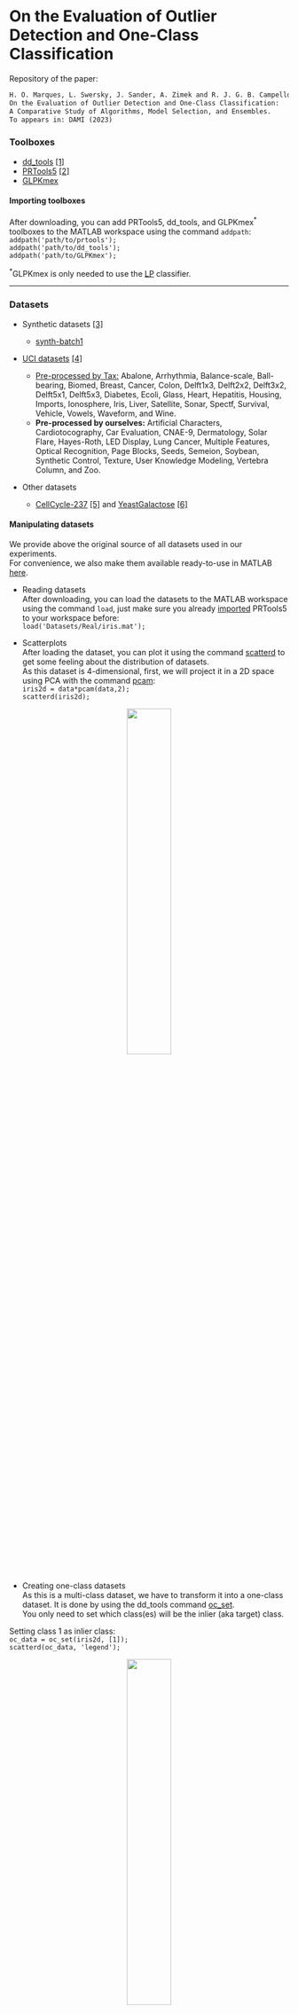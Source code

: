# On the Evaluation of Outlier Detection and One-Class Classification

Repository of the paper:

```latex
H. O. Marques, L. Swersky, J. Sander, A. Zimek and R. J. G. B. Campello. 
On the Evaluation of Outlier Detection and One-Class Classification: 
A Comparative Study of Algorithms, Model Selection, and Ensembles. 
To appears in: DAMI (2023)
```
### Toolboxes
- [dd_tools](https://www.tudelft.nl/ewi/over-de-faculteit/afdelingen/intelligent-systems/pattern-recognition-bioinformatics/pattern-recognition-bioinformatics/data-and-software/dd-tools) [[1]](#references)</br>
- [PRTools5](http://prtools.tudelft.nl/Guide/37Pages/software.html) [[2]](#references)</br>
- [GLPKmex](http://sourceforge.net/projects/glpkmex/)</br>

#### <a name="importing-toolboxes">Importing toolboxes</a>
After downloading, you can add PRTools5, dd_tools, and GLPKmex<sup>*</sup> toolboxes to the MATLAB workspace using the command ```addpath```: </br>
```addpath('path/to/prtools');``` </br>
```addpath('path/to/dd_tools');```</br>
```addpath('path/to/GLPKmex');```</br>

<sup>*</sup>GLPKmex is only needed to use the [LP](#lp) classifier.

------

### Datasets
- Synthetic datasets [[3]](#references)
  - [synth-batch1](http://www.dbs.ifi.lmu.de/~zimek/publications/KDD2013/synthetic.tar.gz)</br>

- [UCI datasets](https://archive.ics.uci.edu/ml/index.php) [[4]](#references)
  - [Pre-processed by Tax:](http://homepage.tudelft.nl/n9d04/occ/index.html) Abalone, Arrhythmia, Balance-scale, Ball-bearing, Biomed, Breast, Cancer, Colon, Delft1x3, Delft2x2, Delft3x2, Delft5x1, Delft5x3, Diabetes, Ecoli, Glass, Heart, Hepatitis, Housing, Imports, Ionosphere, Iris, Liver, Satellite, Sonar, Spectf, Survival, Vehicle, Vowels, Waveform, and Wine. <br>
  - **Pre-processed by ourselves:** Artificial Characters, Cardiotocography, Car Evaluation, CNAE-9, Dermatology, Solar Flare, Hayes-Roth, LED Display, Lung Cancer, Multiple Features, Optical Recognition, Page Blocks, Seeds, Semeion, Soybean, Synthetic Control, Texture, User Knowledge Modeling, Vertebra Column, and Zoo. <br>

- Other datasets
  - [CellCycle-237](http://faculty.washington.edu/kayee/cluster/normcho_237_4class.txt) [[5]](#references) and [YeastGalactose](https://www.ncbi.nlm.nih.gov/pmc/articles/PMC156590/bin/gb-2003-4-5-r34-s8.txt) [[6]](#references)

#### Manipulating datasets
We provide above the original source of all datasets used in our experiments.</br>
For convenience, we also make them available ready-to-use in MATLAB [here](Datasets).</br>

- Reading datasets</br>
After downloading, you can load the datasets to the MATLAB workspace using the command ```load```, just make sure you already [imported](#importing-toolboxes) PRTools5 to your workspace before: </br>
```load('Datasets/Real/iris.mat');``` </br>

- Scatterplots</br>
After loading the dataset, you can plot it using the command [scatterd](http://www.37steps.com/prhtml/prtools/scatterd.html) to get some feeling about the distribution of datasets.<br>
As this dataset is 4-dimensional, first, we will project it in a 2D space using PCA with the command [pcam](http://www.37steps.com/prhtml/prtools/pcam.html): </br>
```iris2d = data*pcam(data,2);```</br>
```scatterd(iris2d);```</br>
<p align="center"><img src="/Figures/iris2d.png" width="40%" height="40%"></p>

- Creating one-class datasets</br>
As this is a multi-class dataset, we have to transform it into a one-class dataset. It is done by using the dd_tools command [oc_set](https://homepage.tudelft.nl/n9d04/functions/oc_set.html).<br>
You only need to set which class(es) will be the inlier (aka target) class.</br>

Setting class 1 as inlier class:</br>
```oc_data = oc_set(iris2d, [1]);```</br>
```scatterd(oc_data, 'legend');```</br>
<p align="center"><img src="/Figures/oc_iris1.png" width="40%" height="40%"></p>

- Holdout</br>
In order to partition data into training and testing, we can use the command [gendat](http://www.37steps.com/prhtml/prtools/gendat.html). In the example below, we partition the dataset to use 80% for training and hold 20% to test:</br>
```[train, test] = gendat(oc_data, 0.8);```</br>

### Algorithms
- One-class classification algorithms:
  - Gaussian Mixture Model ([GMM](/Algorithms/gmm_dd.m)) [[7]](#references) </br>
    We use MATLAB's own implementation for GMM, we just encapsulated it to follow the same pattern used by the dd_tools classifiers.</br>
    - Training </br>
      ```w = gmm_dd(target_class(train), 0, 1);``` </br>
    - Plot </br>
      ```scatterd(oc_data, 'legend');``` </br>
      ```plotc(w)``` </br>
    <p align="center"><img src="/Figures/gmm.png" width="40%" height="40%"></p>

  - Parzen Window ([PW](http://homepage.tudelft.nl/n9d04/functions/parzen_dd.html)) [[8]](#references) </br>
    We use dd_tools implementation for PW.</br>
    - Training </br>
      ```w = parzen_dd(target_class(train), 0, 0.25);``` </br>
    - Plot </br>
      ```scatterd(oc_data, 'legend');``` </br>
      ```plotc(w)``` </br>
    <p align="center"><img src="/Figures/pw.png" width="40%" height="40%"></p>

  - Support Vector Data Description ([SVDD](/Algorithms/libsvdd.m)) [[9]](#references) </br>
    We use [LIBSVM](https://www.csie.ntu.edu.tw/~cjlin/libsvmtools/#libsvm_for_svdd_and_finding_the_smallest_sphere_containing_all_data)[[21]](#references) implementation in C++ for SVDD due to the computational burden. We encapsulated it to follow the same pattern used by the dd_tools classifiers.</br>
    As this is a C++ implementation, you must compile it before its first use. Make sure a [supported compiler](https://se.mathworks.com/support/requirements/supported-compilers.html) is installed on the machine.
    - Compiling </br>
      ```mex -setup;``` </br>
      ```make``` </br>
      For general troubleshooting, read the LIBSVM [README](/Algorithms/libsvm/matlab/README) file.
    - Training </br>
      ```w = libsvdd(target_class(train), 0, 1);``` </br>
    - Plot </br>
      ```scatterd(oc_data, 'legend');``` </br>
      ```plotc(w)``` </br>
    <p align="center"><img src="/Figures/svdd.png" width="40%" height="40%"></p>

  - <a name="lp"> Linear Programming ([LP](http://homepage.tudelft.nl/n9d04/functions/lpdd.html)) [[10]](#references) </a> </br>
    We use dd_tools implementation for LP.</br>
    - Training </br>
      ```w = lpdd(target_class(train), 0, 0.25);``` </br>
    - Plot </br>
      ```scatterd(oc_data, 'legend');``` </br>
      ```plotc(w)``` </br>
    <p align="center"><img src="/Figures/lpdd.png" width="40%" height="40%"></p>

  - k-Nearest Neighbor Data Description ([kNN<sub>local</sub>](/Algorithms/lknndd.m)) [[11]](#references) </br>
    We use our own implementation for kNN<sub>local</sub>, following the same pattern used by the dd_tools classifiers.</br>
    - Training </br>
      ```w = lknndd(target_class(train), 0, 1);``` </br>
    - Plot </br>
      ```scatterd(oc_data, 'legend');``` </br>
      ```plotc(w)``` </br>
    <p align="center"><img src="/Figures/lknn.png" width="40%" height="40%"></p>

  - [Auto-Encoder](http://homepage.tudelft.nl/n9d04/functions/autoenc_dd.html) [[12]](#references) </br>
    We use dd_tools implementation for Auto-Encoder.</br>
    - Training </br>
      ```w = autoenc_dd(target_class(train), 0, 10);``` </br>
    - Plot </br>
      ```scatterd(oc_data, 'legend');``` </br>
      ```plotc(w)``` </br>
    <p align="center"><img src="/Figures/autoenc.png" width="40%" height="40%"></p>

  - Deep SVDD ([DSVDD](/Algorithms/dsvdd.m)) [[13]](#references) </br>
    For DSVDD, we use the [authors' implementation](https://github.com/lukasruff/Deep-SAD-PyTorch) in Python, we made some small adjustments to communicate to MATLAB and encapsulated it to follow the same pattern used by the dd_tools classifiers.</br>
    Since the implementation is in Python, make sure you have a compatible version of Python and all the required packages installed.</br>
    The list of packages required, you can find [here](/Algorithms/Deep-SAD-PyTorch/requirements.txt).</br>
    Also, make sure your Python environment is setup up on MATLAB. If not, [check this out](https://se.mathworks.com/help/matlab/ref/pyenv.html).</br>

    - Add Python source to MATLAB env </br>
      ```pathToSAD = fileparts('path/to/Deep-SAD-PyTorch/src/main.py');``` </br> 
      ```insert(py.sys.path, int32(0), pathToSAD)``` </br>
    - Training </br>
      ```w = dsvdd(target_class(train), 0, 8);``` </br>
    - Plot </br>
      ```scatterd(oc_data, 'legend');``` </br>
      ```plotc(w)``` </br>
    <p align="center"><img src="/Figures/dsvdd.png" width="40%" height="40%"></p>

- Unsupervised outlier detection algorithms adapted to one-class classification
  - k-Nearest Neighbors ([kNN<sub>global</sub>](https://homepage.tudelft.nl/n9d04/functions/knndd.html)) [[14]](#references) </br>
    We use dd_tools implementation for kNN<sub>global</sub>.</br>
    - Training </br>
      ```w = knndd(target_class(train), 0, 1);``` </br>
    - Plot </br>
      ```scatterd(oc_data, 'legend');``` </br>
      ```plotc(w)``` </br>
    <p align="center"><img src="/Figures/knn.png" width="40%" height="40%"></p>

  - Local Outlier Factor ([LOF](/Algorithms/lof.m)) [[15]](#references) </br>
    We use our own implementation for LOF in order to reuse the pre-computed quantities related to instances in the training data. The implementation follows the same pattern used by the dd_tools classifiers.
    - Training </br>
      ```w = lof(target_class(train), 0, 10);``` </br>
    - Plot </br>
      ```scatterd(oc_data, 'legend');``` </br>
      ```plotc(w)``` </br>
    <p align="center"><img src="/Figures/lof.png" width="40%" height="40%"></p>

  - Local Correlation Integral ([LOCI](/Algorithms/loci.m)) [[16]](#references) </br>
    We use our own implementation for LOCI in order to reuse the pre-computed quantities related to instances in the training data. The implementation follows the same pattern used by the dd_tools classifiers.
    - Training </br>
      ```w = loci(target_class(train), 0, 0.1);``` </br>
    - Plot </br>
      ```scatterd(oc_data, 'legend');``` </br>
      ```plotc(w)``` </br>
    <p align="center"><img src="/Figures/loci.png" width="40%" height="40%"></p>

  - Global-Local Outlier Scores from Hierarchies ([GLOSH](/Algorithms/gloshdd.m)) [[17]](#references) </br>
    We use the authors' implementation in Java for GLOSH. We also encapsulated it to follow the same pattern used by the dd_tools classifiers.</br>
    Since the implementation is in Java, first, we need to import the Java source to the MATLAB environment:</br>
    - Add Java source to MATLAB env </br>
      ```javaaddpath Algorithms/GLOSH/GLOSHDD.jar ```</br>
      ```import ca.ualberta.cs.hdbscanstar.* ```</br>
    - Training </br>
      ```w = gloshdd(target_class(train), 0, 5);``` </br>
    - Plot </br>
      ```scatterd(oc_data, 'legend');``` </br>
      ```plotc(w)``` </br>
    <p align="center"><img src="/Figures/glosh.png" width="40%" height="40%"></p>

  - Isolation Forest ([iForest](/Algorithms/iforest_dd.m)) [[18]](#references) </br>
    For iForest, we use a [third-part](https://github.com/zhuye88/iForest) MATLAB implementation. We just encapsulated it to follow the same pattern used by the dd_tools classifiers.</br>
    - Training </br>
      ```w = iforest_dd(target_class(train), 0, 256, 60);``` </br>
    - Plot </br>
      ```scatterd(oc_data, 'legend');``` </br>
      ```plotc(w)``` </br>
    <p align="center"><img src="/Figures/iforest.png" width="40%" height="40%"></p>

  - Angle-Based Outlier Detection ([ABOD](https://homepage.tudelft.nl/n9d04/functions/abof_dd.html)) [[19]](#references) </br>
    We use dd_tools implementation for ABOD.</br>
    - Training </br>
      ```w = abof_dd(target_class(train), 0);``` </br>
    - Plot </br>
      ```scatterd(oc_data, 'legend');``` </br>
      ```plotc(w)``` </br>
    <p align="center"><img src="/Figures/abod.png" width="40%" height="40%"></p>

  - Subspace Outlier Degree ([SOD](/Algorithms/sod.m)) [[20]](#references) </br>
    For SOD, we use our own implementation based on [ELKI](https://elki-project.github.io/)[[22]](#references) implementation. We also encapsulated it to follow the same pattern used by the dd_tools classifiers.</br>
    - Training </br>
      ```w = sod(target_class(train), 0, 10);``` </br>
    - Plot </br>
      ```scatterd(oc_data, 'legend');``` </br>
      ```plotc(w)``` </br>
    <p align="center"><img src="/Figures/sod.png" width="40%" height="40%"></p>

### Measures
Once the classifier is trained, we can compute its performance using different measures. </br>
We use the following performance measures in our experiments: </br>
  - Area Under the ROC Curve ([ROC AUC](https://homepage.tudelft.nl/n9d04/functions/dd_roc.html)) [[23]](#references) </br>
  ```dd_auc(dd_roc(test*w));```</br>
  - Adjusted Precision-at-n ([AdjustedPrec@n](/Measures/dd_precatn.m)) [[23]](#references) </br>
  ```dd_precatn(test*w);```</br>
  - Matthews Correlation Coefficient ([MCC](/Measures/dd_mcc.m)) [[24]](#references) </br>
  ```dd_mcc(test*w);```</br>

### Model Selection
  - [Cross-validation](http://homepage.tudelft.nl/n9d04/functions/dd_crossval.html) [[25]](#references) (supervised) </br>
    ```matlab
    nrfolds = 10;
    err = zeros(nrfolds, 1);
    I = nrfolds;
    for j=1:nrfolds
        %x - training set, z - test set
        [x,z,I] = dd_crossval(train, I);
        %training
        w = gmm_dd(x, 0, 1);
        %test
        err(j) = dd_auc(dd_roc(z*w));
    end
    mean(err)
    ```
  - Self-adaptive Data Shifting ([SDS](/MS/sds.m)) [[26]](#references) (unsupervised) </br>
    - Generation of data: </br>
  ```[sds_targets, sds_outliers] = sds(target_class(train));```</br>
  
    - Classifier error: </br>
	     ```matlab
		  % Error on target class
		  err_t = dd_error(sds_targets*w);

		  % Error on outlier class
		  err_o = dd_error(sds_outliers*w);

		  % classifier error
		  err_sds = err_t(1) + err_o(2);
	     ```
  
  - [Perturbation](/MS/perturbation.m) [[27]](#references) (unsupervised) </br>
    - Generation of data: </br>
  ```nrinst = 20;```</br>
  ```pert_targets = perturbation(target_class(train), nrinst, 0.5);```</br>
  
    - Classifier error: </br>
	    ```matlab
	    % Error on target class (cross-validation without outliers)
	    nrfolds = 10;
	    err_t = zeros(nrfolds, 1);
	    I = nrfolds;
	    for j = 1:nrfolds
		%x - training set, z - test set
		[x,z,I] = dd_crossval(target_class(train), I);
		%training
		w = gmm_dd(x, 0, 1);
		%test
		err_xval = dd_error(z, w);
		err_t(j) = err_xval(1);
	    end

	    % Error on outlier class (perturbed data)
	    err_o = zeros(nrinst, 1);
	    for j = 1:nrinst
	      err_pert = dd_error(pert_targets{j}*w);
	      err_o(j) = err_pert(2);
	    end

	    % classifier error
	    err_pert = mean(err_t) + mean(err_o);
	    ```

  - [Uniform Objects](https://homepage.tudelft.nl/n9d04/functions/gendatout.html) [[28]](#references) (unsupervised) </br>
    - Generation of data: </br>
  ```unif_targets = gendatout(target_class(train), 100000);```</br>
    
    - Classifier error: </br>
	  ```matlab
	    % Error on target class (cross-validation without outliers)
	    nrfolds = 10;
	    err_t = zeros(nrfolds, 1);
	    I = nrfolds;
	    for j = 1:nrfolds
		%x - training set, z - test set
		[x,z,I] = dd_crossval(target_class(train), I);
		%training
		w = gmm_dd(x, 0, 1);
		%test
		err_xval = dd_error(z, w);
		err_t(j) = err_xval(1);
	    end

	    % Error on outlier class (uniform data)
	    err_o = dd_error(unif_targets*w);

	    % classifier error
	    err_unif = mean(err_t) + err_o(2);
	   ```

### Ensembles
  - Reciprocal Rank Fusion ([RRF](/Ensembles/RRF_dd.m)) [[29]](#references)
	```matlab
	ranks = zeros(size(test,1),3);
	
	%training GMM
	w = gmm_dd(target_class(train), 0, 1);
	wx = test*w;
	ranks(:,1) = +wx(:,1);

	%training KNN
	w = knndd(target_class(train), 0, 1);
	wx = test*w;
	ranks(:,2) = +wx(:,1);
	
	%training LOF
	w = lof(target_class(train), 0, 10);
	wx = test*w;
	ranks(:,3) = +wx(:,1);

	% Combining rankings
	ranks = tiedrank(ranks);
	w = RRF_dd(train, 0, ranks);
	dd_auc(dd_roc(test*w));
	```

## <a name="references">References</a>
[1] D. M. J. Tax: DDtools, the Data Description Toolbox for Matlab. Version 2.1.3, Delft University of Technology, 2018<br>
[2] R. P. W. Duin, P. Juszczak, P. Paclik, E. Pekalska, D. de Ridder, D. M. J. Tax, S. Verzakov: PRTools: A Matlab Toolbox for Pattern Recognition. Version 5.4.2, Delft University of Technology, 2018<br>
[3] A. Zimek, M. Gaudet, R. J. G. B. Campello, J. Sander: Subsampling for Efficient and Effective Unsupervised Outlier Detection Ensembles. SIGKDD, 2013.<br>
[4] D. Dua, C. Graff: UCI Machine Learning Repository. University of California, 2019. <br>
[5] K. Y. Yeung, C. Fraley, A. Murua, A. E. Raftery, W. L. Ruzzo: Model-Based Clustering and Data Transformations for Gene Expression Data. Bioinformatics,  2001. <br>
[6] K. Y. Yeung, M. Medvedovic, R. E. Bumgarner: Clustering Gene-Expression Data with Repeated Measurements. Genome Biology, 2003. <br>
[7] C. M. Bishop: Pattern Recognition and Machine Learning. Springer, 2006. <br>
[8] E. Parzen: On Estimation of a Probability Density Function and Mode. The Annals of Mathematical Statistics, 1962. <br>
[9] D. M. J. Tax, R. P. W. Duin: Support Vector Data Description. Machine Learning, 2004. <br>
[10] E. Pekalska, D. M. J. Tax, R. P. W. Duin: One-Class LP Classifiers for Dissimilarity Representations. NIPS, 2002. <br>
[11] D. de Ridder, D. M. J. Tax, R. P. W. Duin: An Experimental Comparison of One-Class Classification Methods. ASCI, 1998. <br>
[12] N. Japkowicz, C. Myers, M. A. Gluck: A Novelty Detection Approach to Classification. IJCAI, 1995. <br>
[13] L. Ruff, N. Görnitz, L. Deecke, S. A. Siddiqui, A. Binder, E. Müller, M. Kloft: Deep One-Class Classification. ICML, 2018. <br>
[14] S. Ramaswamy, R. Rastogi, K. Shim: Efficient Algorithms for Mining Outliers from Large Data Sets. SIGMOD, 2000. <br>
[15] M. M. Breunig, H. Kriegel, R. T. Ng, J. Sander: LOF: Identifying Density-Based Local Outliers. SIGMOD, 2000. <br>
[16] S. Papadimitriou, H. Kitagawa, P. B. Gibbons, C. Faloutsos: LOCI: Fast Outlier Detection using the Local Correlation Integral. ICDE, 2003. <br>
[17] R. J. G. B. Campello, D. Moulavi, A. Zimek, J. Sander: Hierarchical Density Estimates for Data Clustering, Visualization, and Outlier Detection. TKDD, 2015. <br>
[18] F. T. Liu, K. M. Ting, Z. Zhou: Isolation-Based Anomaly Detection. TKDD, 2012. <br>
[19] H. Kriegel, M. Schubert, A. Zimek: Angle-Based Outlier Detection in High-Dimensional Data. SIGKDD, 2008. <br>
[20] H. Kriegel, P. Kröger, E. Schubert, A. Zimek: Outlier Detection in Axis-Parallel Subspaces of High Dimensional Data. PAKDD, 2009. <br>
[21] C.-C. Chang, C.-J. Lin: LIBSVM: A Library for Support Vector Machines. TIST, 2011. <br>
[22] E. Schubert, A. Zimek: ELKI: A large open-source library for data analysis. ELKI Release 0.7.5, CoRR arXiv 1902.03616, 2019. <br>
[23] G. O. Campos, A. Zimek, J. Sander, R. J. G. B. Campello, B. Micenková, E. Schubert, I. Assent, M. E. Houle: On the Evaluation of Unsupervised Outlier Detection: Measures, Datasets, and an Empirical Study. DAMI, 2016. <br>
[24] B. W. Matthews: Comparison of the Predicted and Observed Secondary Structure of T4 Phage Lysozyme. BBA, 1975. <br>
[25] J. Han, M. Kamber, J. Pei: Data Mining: Concepts and Techniques. Morgan Kaufmann, 2011. <br>
[26] S. Wang, Q. Liu, E. Zhu, F. Porikli, J. Yin: Hyperparameter Selection of One-Class Support Vector Machine by Self-Adaptive Data Shifting. Pattern Recognition, 2018. <br>
[27] H. O. Marques: Evaluation and Model Selection for Unsupervised Outlier Detection and One-Class Classification. PhD thesis, University of São Paulo, 2011. <br>
[28] D. M. J. Tax, R. P. W. Duin: Uniform Object Generation for Optimizing One-class Classifiers. JMLR, 2001. <br>
[29] G. V. Cormack, C. L. A. Clarke, S Büttcher: Reciprocal Rank Fusion Outperforms Condorcet and Individual Rank Learning Methods. SIGIR, 2009. <br>
